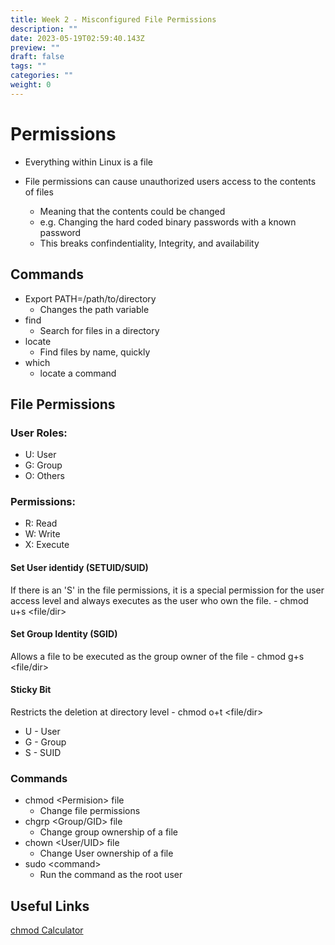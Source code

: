 ```yaml
---
title: Week 2 - Misconfigured File Permissions
description: ""
date: 2023-05-19T02:59:40.143Z
preview: ""
draft: false
tags: ""
categories: ""
weight: 0
---
```

# Permissions
- Everything within Linux is a file

- File permissions can cause unauthorized users access to the contents of files
	- Meaning that the contents could be changed
	- e.g. Changing the hard coded binary passwords with a known password
	- This breaks confindentiality, Integrity, and availability

## Commands
- Export PATH=/path/to/directory
	- Changes the path variable
- find
	- Search for files in a directory
- locate
	- Find files by name, quickly
- which
	- locate a command

## File Permissions

### User Roles:
- U: User
- G: Group
- O: Others

### Permissions:
- R: Read
- W: Write
- X: Execute

####  Set User identidy (SETUID/SUID)
If there is an 'S' in the file permissions, it is a special permission for the user access level and always executes as the user who own the file.
	- chmod u+s \<file/dir\>

#### Set Group Identity (SGID)
Allows a file to be executed as the group owner of the file
	- chmod g+s \<file/dir\>

#### Sticky Bit
Restricts the deletion at directory level
	- chmod o+t \<file/dir\>

- U - User
- G - Group
- S - SUID


### Commands
- chmod \<Permision\> file
	- Change file permissions
- chgrp \<Group/GID\> file
	- Change group ownership of a file
- chown \<User/UID\> file
	- Change User ownership of a file
- sudo \<command\>
	- Run the command as the root user


## Useful Links
[chmod Calculator](https://chmodcommand.com/)